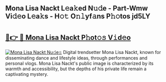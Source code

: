 ## Mona Lisa Nackt L𝚎a𝚔ed N𝚞𝚍e - Part-Wmw Vi𝚍𝚎o L𝚎a𝚔s - H𝚘𝚝 O𝚗𝚕yf𝚊ns P𝚑𝚘tos jd5LY

# <h2><a href="http://kfae0t.oniu.top/?m=Mona+Lisa+Nackt">🔗👉 🔴 Mona Lisa Nackt P𝚑ot𝚘𝚜 V𝚒d𝚎o</a></h2>

[![Mona Lisa Nackt Nu𝚍e𝚜](https://i.imgur.com/0qMVB7G.gif)](http://kfae0t.oniu.top/?m=Mona+Lisa+Nackt)
Digital trendsetter Mona Lisa Nackt, known for disseminating dance and lifestyle ideas, through performances and personal vlogs. Mona Lisa Nackt's public image is characterized by its warmth and accessibility, but the depths of his private life remain a captivating mystery.  
